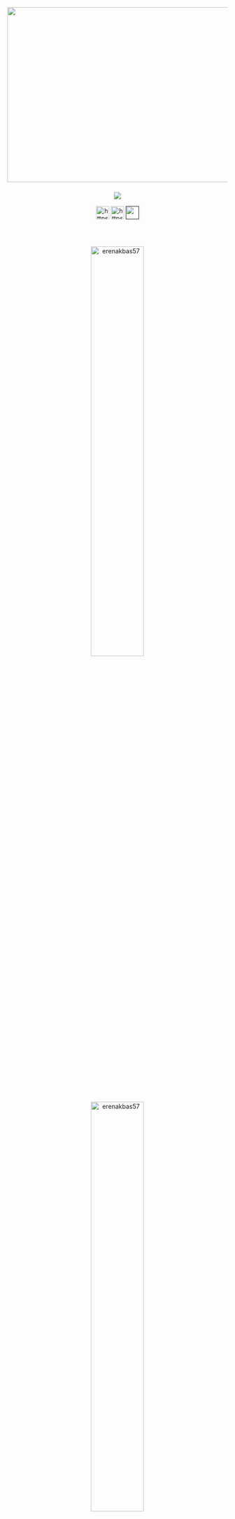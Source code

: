 <img align="center" src="https://media4.giphy.com/media/95OIHJppkEK6Q/giphy.gif?cid=790b7611e75d169c9a4074652099b4be9708f2542366bea0&rid=giphy.gif&ct=g" alt="" height="400" width="1200" />

<h3 align="center"><a href="https://git.io/typing-svg"><img src="https://readme-typing-svg.herokuapp.com?duration=2500&size=30&color=C11212&width=300&lines=I+am+developer"></a></h3>

<p align="center"> 
<a href="https://www.instagram.com/_erenakbas57" target="blank"><img align="center" src="https://cdn.cdnlogo.com/logos/i/4/instagram.svg" alt="https://www.instagram.com/_erenakbas57" height="30" width="30" /></a>
<a href="https://www.linkedin.com" target="blank"><img align="center" src="https://raw.githubusercontent.com/rahuldkjain/github-profile-readme-generator/master/src/images/icons/Social/linked-in-alt.svg" alt="https://www.linkedin.com" height="30" width="30" /></a>
<a href="" target="blank"><img align="center" src="https://seeklogo.com/images/G/google-logo-28FA7991AF-seeklogo.com.png" alt="" height="30" width="30" /></a>
 </p>

<br>


<br>

<p align=center><img align="center" src="https://github-readme-stats.vercel.app/api?username=erenakbas57&show_icons=true&theme=dark&locale=tr" alt="erenakbas57" width="49%" /></p>
<br>
<p align=center><img align="center" src="https://github-readme-stats.vercel.app/api/top-langs?username=erenakbas57&show_icons=true&theme=radical&locale=tr&layout=compact" alt="erenakbas57" width="49%"/></p>

<p align="center">
<a href="https://github.com/JaeSeoKim/badge42"><img src="https://badge42.vercel.app/api/v2/cl9slj3dw00230fl1ticaj9fo/stats?cursusId=21&coalitionId=196" alt="makbas's 42 stats" /></a>
</p>

## Ecole 42 Projects Progress
| No   | Project        | Status   |     No  | Project           | Status | 
| :---:| :---:          | :---:    |    :---:| :---:             | :---:  |
| 1    | libft          | <img src='https://badge42.vercel.app/api/v2/cl9slj3dw00230fl1ticaj9fo/project/2861198'></img>         |     20  | NetPractice       |    🔒   |
| 2    | born2beroot    | 🔒       |     21  | ft_containers     |    🔒   |
| 3    | ft_printf      | 🔒       |     22A | ft_irc            |    🔒   |
| 4    | get_next_line  | 🔒       |     22B | webserv           |    🔒   |
| 5A   | FdF            | 🔒       |     23  | inception         |    🔒   |
| 5B   | so_long        | 🔒       |     24  | ft_transcendence  |    🔒   |
| 6A   | minitalk       | 🔒       |     EXAM | EXAMS            |    X    |
| 6B   | pipex          | 🔒       |     A   | Exam Rank 02      |    🔒   |
| 7    | push_swap      | 🔒       |     B   | Exam Rank 03      |    🔒   |
| 8    | minishell      | 🔒       |     C   | Exam Rank 04      |    🔒   |
| 9    | philosphers    | 🔒       |     D   | Exam Rank 05      |    🔒   |
| 10A  | cub3d          | 🔒       |     E   | Exam Rank 06      |    🔒   |
| 10B  | miniRT         | 🔒       |
| 11   | CPP Module 00  | 🔒       |
| 12   | CPP Module 01  | 🔒       |
| 13   | CPP Module 02  | 🔒       |
| 14   | CPP Module 03  | 🔒       |
| 15   | CPP Module 04  | 🔒       |
| 16   | CPP Module 05  | 🔒       |
| 17   | CPP Module 06  | 🔒       |
| 18   | CPP Module 07  | 🔒       |
| 19   | CPP Module 08  | 🔒       |
